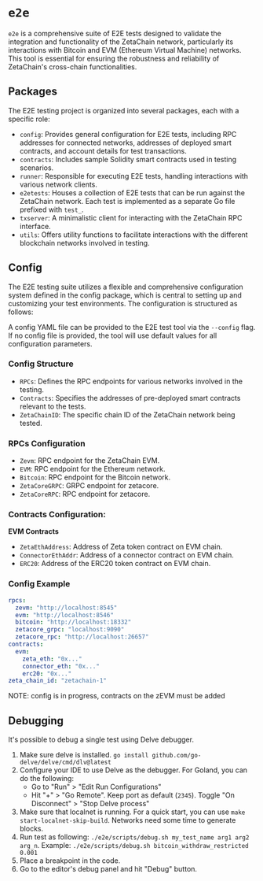 # `e2e`

`e2e` is a comprehensive suite of E2E tests designed to validate the integration and functionality of the ZetaChain
network, particularly its interactions with Bitcoin and EVM (Ethereum Virtual Machine) networks. This tool is essential
for ensuring the robustness and reliability of ZetaChain's cross-chain functionalities.

## Packages

The E2E testing project is organized into several packages, each with a specific role:

- `config`: Provides general configuration for E2E tests, including RPC addresses for connected networks, addresses of
  deployed smart contracts, and account details for test transactions.
- `contracts`: Includes sample Solidity smart contracts used in testing scenarios.
- `runner`: Responsible for executing E2E tests, handling interactions with various network clients.
- `e2etests`: Houses a collection of E2E tests that can be run against the ZetaChain network. Each test is implemented
  as a separate Go file prefixed with `test_`.
- `txserver`: A minimalistic client for interacting with the ZetaChain RPC interface.
- `utils`: Offers utility functions to facilitate interactions with the different blockchain networks involved in
  testing.

## Config

The E2E testing suite utilizes a flexible and comprehensive configuration system defined in the config package, which is
central to setting up and customizing your test environments. The configuration is structured as follows:

A config YAML file can be provided to the E2E test tool via the `--config` flag. If no config file is provided, the tool
will use default values for all configuration parameters.

### Config Structure

- `RPCs`: Defines the RPC endpoints for various networks involved in the testing.
- `Contracts`: Specifies the addresses of pre-deployed smart contracts relevant to the tests.
- `ZetaChainID`: The specific chain ID of the ZetaChain network being tested.

### RPCs Configuration

- `Zevm`: RPC endpoint for the ZetaChain EVM.
- `EVM`: RPC endpoint for the Ethereum network.
- `Bitcoin`: RPC endpoint for the Bitcoin network.
- `ZetaCoreGRPC`: GRPC endpoint for zetacore.
- `ZetaCoreRPC`: RPC endpoint for zetacore.

### Contracts Configuration:

**EVM Contracts**

- `ZetaEthAddress`: Address of Zeta token contract on EVM chain.
- `ConnectorEthAddr`: Address of a connector contract on EVM chain.
- `ERC20`: Address of the ERC20 token contract on EVM chain.

### Config Example

```yaml
rpcs:
  zevm: "http://localhost:8545"
  evm: "http://localhost:8546"
  bitcoin: "http://localhost:18332"
  zetacore_grpc: "localhost:9090"
  zetacore_rpc: "http://localhost:26657"
contracts:
  evm:
    zeta_eth: "0x..."
    connector_eth: "0x..."
    erc20: "0x..."
zeta_chain_id: "zetachain-1"
```

NOTE: config is in progress, contracts on the zEVM must be added

## Debugging

It's possible to debug a single test using Delve debugger.

1. Make sure delve is installed. `go install github.com/go-delve/delve/cmd/dlv@latest`
2. Configure your IDE to use Delve as the debugger. For Goland, you can do the following:
    - Go to "Run" > "Edit Run Configurations"
    - Hit "+" > "Go Remote". Keep port as default (`2345`). Toggle "On Disconnect" > "Stop Delve process"
3. Make sure that localnet is running. For a quick start, you can use `make start-localnet-skip-build`.
   Networks need some time to generate blocks.
4. Run test as following: `./e2e/scripts/debug.sh my_test_name arg1 arg2 arg_n`.
   Example: `./e2e/scripts/debug.sh bitcoin_withdraw_restricted 0.001`
5. Place a breakpoint in the code.
6. Go to the editor's debug panel and hit "Debug" button.
